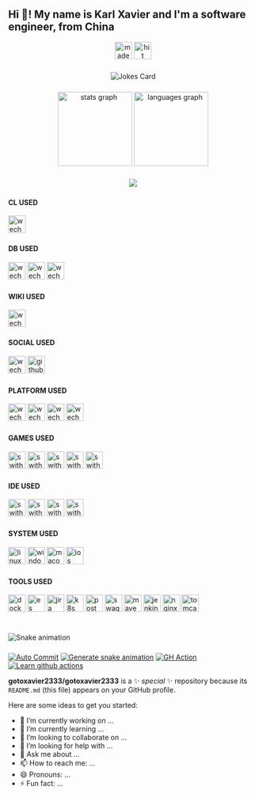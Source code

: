 <h2 align="left">Hi 👋! My name is Karl Xavier and I'm a software engineer, from China</h2>
<div align="center">
  <img src="https://img.shields.io/badge/Made%20with-Markdown-1f425f.svg" height="35" alt="made" />
  <img src="https://hits.dwyl.com/gotoxavier2333/gotoxavier2333.svg?style=flat-square" height="35" alt="hit"  />
</div>


###

<div align="center">
  <!-- HTML -->
  <img src="https://readme-jokes.vercel.app/api?hideBorder&theme=cobalt&qColor=%23944bcc&aColor=%23bbdb51" alt="Jokes Card"/>
</div>

###

###

<div align="center">
  <img src="https://github-readme-stats.vercel.app/api?username=gotoxavier2333&hide_title=false&hide_rank=false&show_icons=true&include_all_commits=true&count_private=true&disable_animations=false&theme=dracula&locale=en&hide_border=false" height="150" alt="stats graph"  />
  <img src="https://github-readme-stats.vercel.app/api/top-langs?username=gotoxavier2333&locale=en&hide_title=false&layout=compact&card_width=320&langs_count=5&theme=dracula&hide_border=false" height="150" alt="languages graph"  />
</div>

###

###

<p align="center">
  <a href="https://skillicons.dev">
    <img src="https://skillicons.dev/icons?i=java,py,go,c,js,html,css" />
  </a>
</p>

###

###

<h4 align="left"> CL USED </h4>
<div align="left">
  <img src="https://img.shields.io/badge/github%20actions-%232671E5.svg?style=for-the-badge&logo=githubactions&logoColor=white" height="35" alt="wechat logo"  />
</div>

###

###

<h4 align="left"> DB USED </h4>
<div align="left">
  <img src="https://img.shields.io/badge/MongoDB-%234ea94b.svg?style=for-the-badge&logo=mongodb&logoColor=white" height="35" alt="wechat logo"  />
  <img src="https://img.shields.io/badge/mysql-%2300f.svg?style=for-the-badge&logo=mysql&logoColor=white" height="35" alt="wechat logo"  />
  <img src="https://img.shields.io/badge/postgres-%23316192.svg?style=for-the-badge&logo=postgresql&logoColor=white" height="35" alt="wechat logo"  />
</div>

###

###

<h4 align="left"> WIKI USED </h4>
<div align="left">
  <img src="https://img.shields.io/badge/wiki.js-%231976D2.svg?style=for-the-badge&logo=wikidotjs&logoColor=white" height="35" alt="wechat logo"  />
</div>

###

<h4 align="left"> SOCIAL USED </h4>
<div align="left">
  <img src="https://img.shields.io/badge/WeChat-07C160?style=for-the-badge&logo=wechat&logoColor=white" height="35" alt="wechat logo"  />
  <img src="https://img.shields.io/badge/github-%23121011.svg?style=for-the-badge&logo=github&logoColor=white" height="35" alt="github logo" />
</div>

###

###

<h4 align="left"> PLATFORM USED </h4>
<div align="left">
  <img src="https://img.shields.io/badge/battle.net-%2300AEFF.svg?style=for-the-badge&logo=battle.net&logoColor=white" height="35" alt="wechat logo"  />
  <img src="https://img.shields.io/badge/PSN-%230070D1.svg?style=for-the-badge&logo=Playstation&logoColor=white" height="35" alt="wechat logo"  />
  <img src="https://img.shields.io/badge/xbox-%23107C10.svg?style=for-the-badge&logo=xbox&logoColor=white" height="35" alt="wechat logo"  />
  <img src="https://img.shields.io/badge/ea-%23000000.svg?style=for-the-badge&logo=ea&logoColor=white" height="35" alt="wechat logo"  />
</div>

###

###

<h4 align="left"> GAMES USED </h4>
<div align="left">
  <img src="https://img.shields.io/badge/Switch-E60012?style=for-the-badge&logo=nintendo-switch&logoColor=white" height="35" alt="swithc logo" />
  <img src="https://img.shields.io/badge/xbox-%23107C10.svg?style=for-the-badge&logo=xbox&logoColor=white" height="35" alt="swithc logo" />
  <img src="https://img.shields.io/badge/Playstation%20Vita-003791?style=for-the-badge&logo=playstation-vita&logoColor=white" height="35" alt="swithc logo" />
  <img src="https://img.shields.io/badge/3DS-D12228?style=for-the-badge&logo=nintendo-3ds&logoColor=white" height="35" alt="swithc logo" />
  <img src="https://img.shields.io/badge/Playstation%204-003791?style=for-the-badge&logo=playstation-4&logoColor=white" height="35" alt="swithc logo" />
</div>

###

###

<h4 align="left"> IDE USED </h4>
<div align="left">
  <img src="https://img.shields.io/badge/IntelliJIDEA-000000.svg?style=for-the-badge&logo=intellij-idea&logoColor=white" height="35" alt="swithc logo" />
  <img src="https://img.shields.io/badge/NeoVim-%2357A143.svg?&style=for-the-badge&logo=neovim&logoColor=white" height="35" alt="swithc logo" />
  <img src="https://img.shields.io/badge/pycharm-143?style=for-the-badge&logo=pycharm&logoColor=black&color=black&labelColor=green" height="35" alt="swithc logo" />
  <img src="https://img.shields.io/badge/VIM-%2311AB00.svg?style=for-the-badge&logo=vim&logoColor=white" height="35" alt="swithc logo" />
</div>

###

###

<h4 align="left"> SYSTEM USED </h4>
<div align="left">
  <img src="https://img.shields.io/badge/Linux-FCC624?style=for-the-badge&logo=linux&logoColor=black" height="35" alt="linux logo" />
  <img src="https://img.shields.io/badge/Windows-0078D6?style=for-the-badge&logo=windows&logoColor=white" height="35" alt="windows logo" />
  <img src="https://img.shields.io/badge/mac%20os-000000?style=for-the-badge&logo=macos&logoColor=F0F0F0" height="35" alt="macos logo" />
    <img src="https://img.shields.io/badge/iOS-000000?style=for-the-badge&logo=ios&logoColor=white" height="35" alt="ios logo" />
</div>

###

###

<h4 align="left"> TOOLS USED </h4>
<div align="left">
  <img src="https://img.shields.io/badge/docker-%230db7ed.svg?style=for-the-badge&logo=docker&logoColor=white" height="35" alt="docker logo" />
  <img src="https://img.shields.io/badge/-ElasticSearch-005571?style=for-the-badge&logo=elasticsearch" height="35" alt="es logo" />
  <img src="https://img.shields.io/badge/jira-%230A0FFF.svg?style=for-the-badge&logo=jira&logoColor=white" height="35" alt="jira logo" />
  <img src="https://img.shields.io/badge/kubernetes-%23326ce5.svg?style=for-the-badge&logo=kubernetes&logoColor=white" height="35" alt="k8s logo" />
  <img src="https://img.shields.io/badge/Postman-FF6C37?style=for-the-badge&logo=postman&logoColor=white" height="35" alt="postman logo" />
  <img src="https://img.shields.io/badge/-Swagger-%23Clojure?style=for-the-badge&logo=swagger&logoColor=white" height="35" alt="swagger logo" />
  <img src="https://img.shields.io/badge/Apache%20Maven-C71A36?style=for-the-badge&logo=Apache%20Maven&logoColor=white" height="35" alt="maven logo" />
  <img src="https://img.shields.io/badge/jenkins-%232C5263.svg?style=for-the-badge&logo=jenkins&logoColor=white" height="35" alt="jenkins logo" />
  <img src="https://img.shields.io/badge/nginx-%23009639.svg?style=for-the-badge&logo=nginx&logoColor=white" height="35" alt="nginx logo" />
  <img src="https://img.shields.io/badge/apache%20tomcat-%23F8DC75.svg?style=for-the-badge&logo=apache-tomcat&logoColor=black" height="35" alt="tomcat logo" />
</div>

###

<br clear="both">

<img src="https://github.com/gotoxavier2333/github.actions/blob/output/snake.svg" alt="Snake animation" />

###

[![Auto Commit](https://github.com/gotoxavier2333/github.actions/actions/workflows/auto-commit.yml/badge.svg)](https://github.com/gotoxavier2333/github.actions/actions/workflows/auto-commit.yml)
[![Generate snake animation](https://github.com/gotoxavier2333/github.actions/actions/workflows/snake.yml/badge.svg)](https://github.com/gotoxavier2333/github.actions/actions/workflows/snake.yml)
[![GH Action](https://github.com/gotoxavier2333/github.actions/actions/workflows/gh-action.yml/badge.svg)](https://github.com/gotoxavier2333/github.actions/actions/workflows/gh-action.yml)
[![Learn github actions](https://github.com/gotoxavier2333/github.actions/actions/workflows/learn-github-actions.yml/badge.svg)](https://github.com/gotoxavier2333/github.actions/actions/workflows/learn-github-actions.yml)


**gotoxavier2333/gotoxavier2333** is a ✨ _special_ ✨ repository because its `README.md` (this file) appears on your GitHub profile.

Here are some ideas to get you started:

- 🔭 I’m currently working on ...
- 🌱 I’m currently learning ...
- 👯 I’m looking to collaborate on ...
- 🤔 I’m looking for help with ...
- 💬 Ask me about ...
- 📫 How to reach me: ...
- 😄 Pronouns: ...
- ⚡ Fun fact: ...
